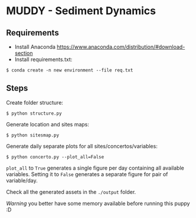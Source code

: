 # MUDDY - Sediment Dynamics

## Requirements

- Install Anaconda https://www.anaconda.com/distribution/#download-section
- Install requirements.txt:

```$ conda create -n new environment --file req.txt```

## Steps

Create folder structure:

`$ python structure.py`

Generate location and sites maps:

`$ python sitesmap.py`

Generate daily separate plots for all sites/concertos/variables:

`$ python concerto.py --plot_all=False`

`plot_all` to `True` generates a single figure per day containing all available variables. Setting it to `False` generates a separate figure for pair of variable/day.

Check all the generated assets in the `./output` folder.


*Warning* you better have some memory available before running this puppy :D